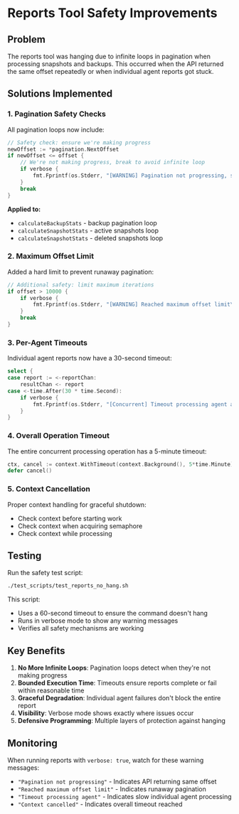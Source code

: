 # Reports Tool Safety Improvements

## Problem
The reports tool was hanging due to infinite loops in pagination when processing snapshots and backups. This occurred when the API returned the same offset repeatedly or when individual agent reports got stuck.

## Solutions Implemented

### 1. Pagination Safety Checks

All pagination loops now include:

```go
// Safety check: ensure we're making progress
newOffset := *pagination.NextOffset
if newOffset <= offset {
    // We're not making progress, break to avoid infinite loop
    if verbose {
        fmt.Fprintf(os.Stderr, "[WARNING] Pagination not progressing, stopping at offset %d\n", offset)
    }
    break
}
```

**Applied to:**
- `calculateBackupStats` - backup pagination loop
- `calculateSnapshotStats` - active snapshots loop
- `calculateSnapshotStats` - deleted snapshots loop

### 2. Maximum Offset Limit

Added a hard limit to prevent runaway pagination:

```go
// Additional safety: limit maximum iterations
if offset > 10000 {
    if verbose {
        fmt.Fprintf(os.Stderr, "[WARNING] Reached maximum offset limit\n")
    }
    break
}
```

### 3. Per-Agent Timeouts

Individual agent reports now have a 30-second timeout:

```go
select {
case report := <-reportChan:
    resultChan <- report
case <-time.After(30 * time.Second):
    if verbose {
        fmt.Fprintf(os.Stderr, "[Concurrent] Timeout processing agent after 30 seconds\n")
    }
}
```

### 4. Overall Operation Timeout

The entire concurrent processing operation has a 5-minute timeout:

```go
ctx, cancel := context.WithTimeout(context.Background(), 5*time.Minute)
defer cancel()
```

### 5. Context Cancellation

Proper context handling for graceful shutdown:
- Check context before starting work
- Check context when acquiring semaphore
- Check context while processing

## Testing

Run the safety test script:
```bash
./test_scripts/test_reports_no_hang.sh
```

This script:
- Uses a 60-second timeout to ensure the command doesn't hang
- Runs in verbose mode to show any warning messages
- Verifies all safety mechanisms are working

## Key Benefits

1. **No More Infinite Loops**: Pagination loops detect when they're not making progress
2. **Bounded Execution Time**: Timeouts ensure reports complete or fail within reasonable time
3. **Graceful Degradation**: Individual agent failures don't block the entire report
4. **Visibility**: Verbose mode shows exactly where issues occur
5. **Defensive Programming**: Multiple layers of protection against hanging

## Monitoring

When running reports with `verbose: true`, watch for these warning messages:
- `"Pagination not progressing"` - Indicates API returning same offset
- `"Reached maximum offset limit"` - Indicates runaway pagination
- `"Timeout processing agent"` - Indicates slow individual agent processing
- `"Context cancelled"` - Indicates overall timeout reached 